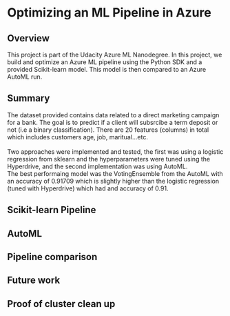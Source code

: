 # Optimizing an ML Pipeline in Azure

## Overview
This project is part of the Udacity Azure ML Nanodegree.
In this project, we build and optimize an Azure ML pipeline using the Python SDK and a provided Scikit-learn model.
This model is then compared to an Azure AutoML run.

## Summary
The dataset provided contains data related to a direct marketing campaign for a bank. The goal is to predict if a client will subsrcibe a term deposit or not (i.e a binary classification). There are 20 features (columns) in total which includes customers age, job, maritual...etc. <br> <br>
Two approaches were implemented and tested, the first was using a logistic regression from sklearn and the hyperparameters were tuned using the Hyperdrive, and the second implementation was using AutoML. <br>
The best performaing model was the VotingEnsemble from the AutoML with an accuracy of 0.91709 which is slightly higher than the logistic regression (tuned with Hyperdrive) which had and accuracy of 0.91.

## Scikit-learn Pipeline



## AutoML


## Pipeline comparison


## Future work


## Proof of cluster clean up

